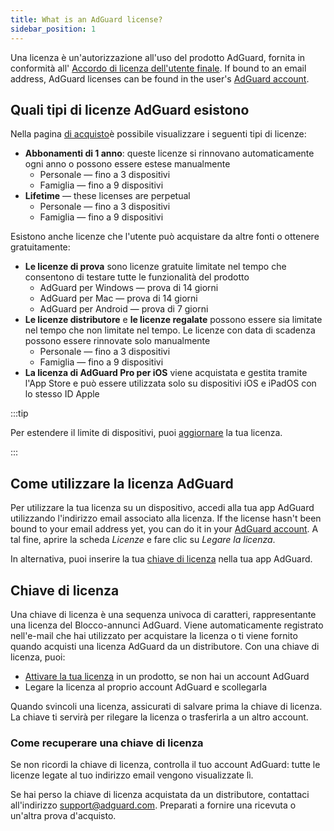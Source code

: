```yaml
---
title: What is an AdGuard license?
sidebar_position: 1
---
```


Una licenza è un'autorizzazione all'uso del prodotto AdGuard, fornita in conformità all' [Accordo di licenza dell'utente finale](https://adguard.com/eula.html). If bound to an email address, AdGuard licenses can be found in the user's [AdGuard account](https://adguardaccount.com/).

## Quali tipi di licenze AdGuard esistono

Nella pagina [di acquisto](https://adguard.com/license.html)è possibile visualizzare i seguenti tipi di licenze:

- **Abbonamenti di 1 anno**: queste licenze si rinnovano automaticamente ogni anno o possono essere estese manualmente
    - Personale — fino a 3 dispositivi
    - Famiglia — fino a 9 dispositivi
- **Lifetime** — these licenses are perpetual
    - Personale — fino a 3 dispositivi
    - Famiglia — fino a 9 dispositivi

Esistono anche licenze che l'utente può acquistare da altre fonti o ottenere gratuitamente:

- **Le licenze di prova** sono licenze gratuite limitate nel tempo che consentono di testare tutte le funzionalità del prodotto
    - AdGuard per Windows — prova di 14 giorni
    - AdGuard per Mac — prova di 14 giorni
    - AdGuard per Android — prova di 7 giorni
- **Le licenze distributore** e **le licenze regalate** possono essere sia limitate nel tempo che non limitate nel tempo. Le licenze con data di scadenza possono essere rinnovate solo manualmente
    - Personale — fino a 3 dispositivi
    - Famiglia — fino a 9 dispositivi
- **La licenza di AdGuard Pro per iOS** viene acquistata e gestita tramite l'App Store e può essere utilizzata solo su dispositivi iOS e iPadOS con lo stesso ID Apple

:::tip

Per estendere il limite di dispositivi, puoi [aggiornare](../payment-options/#upgrade) la tua licenza.

:::

## Come utilizzare la licenza AdGuard

Per utilizzare la tua licenza su un dispositivo, accedi alla tua app AdGuard utilizzando l'indirizzo email associato alla licenza. If the license hasn't been bound to your email address yet, you can do it in your [AdGuard account](https://adguardaccount.com/). A tal fine, aprire la scheda *Licenze* e fare clic su *Legare la licenza*.

In alternativa, puoi inserire la tua [chiave di licenza](#license-key) nella tua app AdGuard.

## Chiave di licenza

Una chiave di licenza è una sequenza univoca di caratteri, rappresentante una licenza del Blocco-annunci AdGuard. Viene automaticamente registrato nell'e-mail che hai utilizzato per acquistare la licenza o ti viene fornito quando acquisti una licenza AdGuard da un distributore. Con una chiave di licenza, puoi:

- [Attivare la tua licenza](../activation) in un prodotto, se non hai un account AdGuard
- Legare la licenza al proprio account AdGuard e scollegarla

Quando svincoli una licenza, assicurati di salvare prima la chiave di licenza. La chiave ti servirà per rilegare la licenza o trasferirla a un altro account.

### Come recuperare una chiave di licenza

Se non ricordi la chiave di licenza, controlla il tuo account AdGuard: tutte le licenze legate al tuo indirizzo email vengono visualizzate lì.

Se hai perso la chiave di licenza acquistata da un distributore, contattaci all'indirizzo support@adguard.com. Preparati a fornire una ricevuta o un'altra prova d'acquisto.
